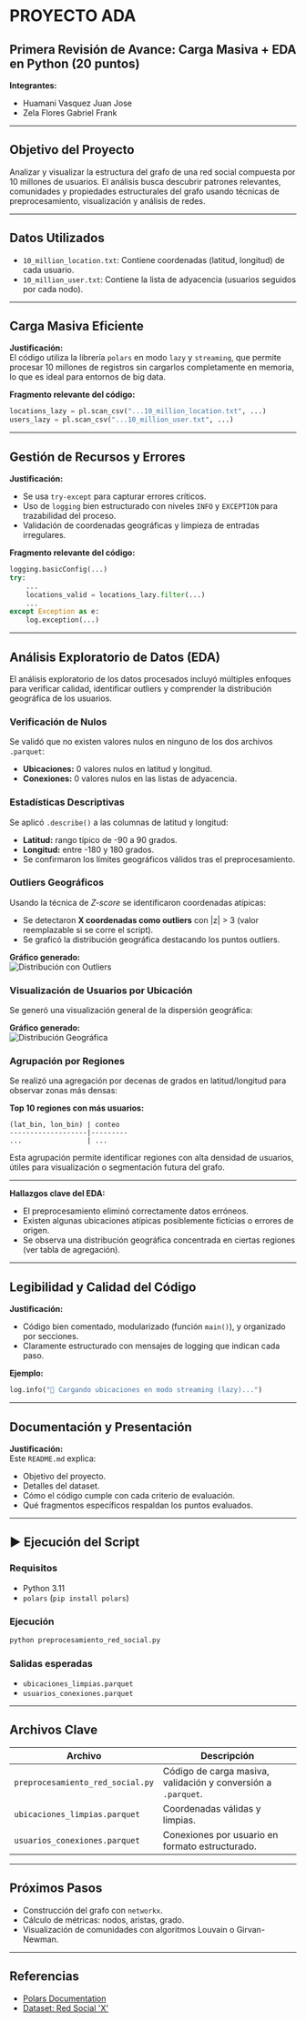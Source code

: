 # PROYECTO ADA  
## Primera Revisión de Avance: Carga Masiva + EDA en Python (20 puntos)

**Integrantes:**  
- Huamani Vasquez Juan Jose  
- Zela Flores Gabriel Frank  

---

##  Objetivo del Proyecto

Analizar y visualizar la estructura del grafo de una red social compuesta por 10 millones de usuarios. El análisis busca descubrir patrones relevantes, comunidades y propiedades estructurales del grafo usando técnicas de preprocesamiento, visualización y análisis de redes.

---

##  Datos Utilizados

- `10_million_location.txt`: Contiene coordenadas (latitud, longitud) de cada usuario.
- `10_million_user.txt`: Contiene la lista de adyacencia (usuarios seguidos por cada nodo).

---

## Carga Masiva Eficiente

**Justificación:**  
El código utiliza la librería `polars` en modo `lazy` y `streaming`, que permite procesar 10 millones de registros sin cargarlos completamente en memoria, lo que es ideal para entornos de big data.

**Fragmento relevante del código:**
```python
locations_lazy = pl.scan_csv("...10_million_location.txt", ...)
users_lazy = pl.scan_csv("...10_million_user.txt", ...)
```

---

## Gestión de Recursos y Errores

**Justificación:**  
- Se usa `try-except` para capturar errores críticos.
- Uso de `logging` bien estructurado con niveles `INFO` y `EXCEPTION` para trazabilidad del proceso.
- Validación de coordenadas geográficas y limpieza de entradas irregulares.

**Fragmento relevante del código:**
```python
logging.basicConfig(...)  
try:
    ...
    locations_valid = locations_lazy.filter(...)
    ...
except Exception as e:
    log.exception(...)
```

---

## Análisis Exploratorio de Datos (EDA)

El análisis exploratorio de los datos procesados incluyó múltiples enfoques para verificar calidad, identificar outliers y comprender la distribución geográfica de los usuarios.

### Verificación de Nulos
Se validó que no existen valores nulos en ninguno de los dos archivos `.parquet`:

- **Ubicaciones:** 0 valores nulos en latitud y longitud.
- **Conexiones:** 0 valores nulos en las listas de adyacencia.

### Estadísticas Descriptivas
Se aplicó `.describe()` a las columnas de latitud y longitud:

- **Latitud:** rango típico de -90 a 90 grados.
- **Longitud:** entre -180 y 180 grados.
- Se confirmaron los límites geográficos válidos tras el preprocesamiento.

### Outliers Geográficos
Usando la técnica de *Z-score* se identificaron coordenadas atípicas:

- Se detectaron **X coordenadas como outliers** con |z| > 3 (valor reemplazable si se corre el script).
- Se graficó la distribución geográfica destacando los puntos outliers.

**Gráfico generado:**  
![Distribución con Outliers](graficos/distribucion_outliers.png)

### Visualización de Usuarios por Ubicación
Se generó una visualización general de la dispersión geográfica:

**Gráfico generado:**  
![Distribución Geográfica](graficos/distribucion_geografica.png)

### Agrupación por Regiones
Se realizó una agregación por decenas de grados en latitud/longitud para observar zonas más densas:

**Top 10 regiones con más usuarios:**
```text
(lat_bin, lon_bin) | conteo
-------------------|---------
...                | ...
```

Esta agrupación permite identificar regiones con alta densidad de usuarios, útiles para visualización o segmentación futura del grafo.

---

**Hallazgos clave del EDA:**
- El preprocesamiento eliminó correctamente datos erróneos.
- Existen algunas ubicaciones atípicas posiblemente ficticias o errores de origen.
- Se observa una distribución geográfica concentrada en ciertas regiones (ver tabla de agregación).

---

## Legibilidad y Calidad del Código

**Justificación:**  
- Código bien comentado, modularizado (función `main()`), y organizado por secciones.
- Claramente estructurado con mensajes de logging que indican cada paso.

**Ejemplo:**
```python
log.info("📍 Cargando ubicaciones en modo streaming (lazy)...")
```

---

## Documentación y Presentación

**Justificación:**  
Este `README.md` explica:
- Objetivo del proyecto.
- Detalles del dataset.
- Cómo el código cumple con cada criterio de evaluación.
- Qué fragmentos específicos respaldan los puntos evaluados.

---

## ▶ Ejecución del Script

### Requisitos
- Python 3.11
- `polars` (`pip install polars`)

### Ejecución
```bash
python preprocesamiento_red_social.py
```

### Salidas esperadas
- `ubicaciones_limpias.parquet`
- `usuarios_conexiones.parquet`

---

##  Archivos Clave

| Archivo | Descripción |
|--------|-------------|
| `preprocesamiento_red_social.py` | Código de carga masiva, validación y conversión a `.parquet`. |
| `ubicaciones_limpias.parquet` | Coordenadas válidas y limpias. |
| `usuarios_conexiones.parquet` | Conexiones por usuario en formato estructurado. |

---

##  Próximos Pasos
- Construcción del grafo con `networkx`.
- Cálculo de métricas: nodos, aristas, grado.
- Visualización de comunidades con algoritmos Louvain o Girvan-Newman.

---

##  Referencias

- [Polars Documentation](https://pola-rs.github.io/polars/)
- [Dataset: Red Social 'X'](https://drive.google.com/drive/folders/1XvzgZ3NKo3EruGOHDirM6bQwfc8fejpl?usp=sharing)
